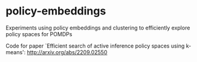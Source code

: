 # policy-embeddings
Experiments using policy embeddings and clustering to efficiently explore policy spaces for POMDPs

Code for paper `Efficient search of active inference policy spaces using k-means': http://arxiv.org/abs/2209.02550
